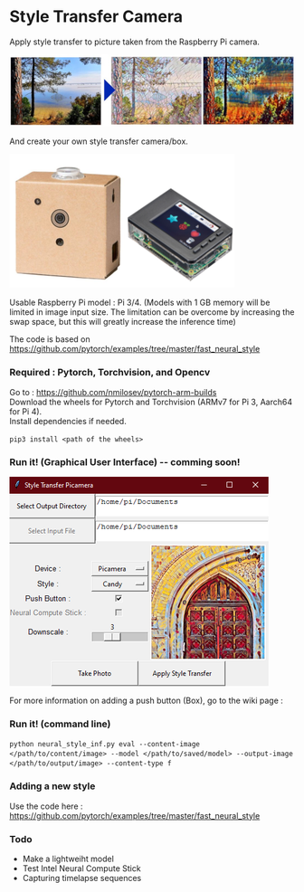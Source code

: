 # Style Transfer Camera

Apply style transfer to picture taken from the Raspberry Pi camera.

![](utils/style_transfer.jpg)

And create your own style transfer camera/box.

![](utils/examples-box.png)

Usable Raspberry Pi model : Pi 3/4. (Models with 1 GB memory will be limited in image input size. The limitation can be overcome by increasing the swap space, but this will greatly increase the inference time)

The code is based on https://github.com/pytorch/examples/tree/master/fast_neural_style



### Required : Pytorch, Torchvision, and Opencv

Go to : https://github.com/nmilosev/pytorch-arm-builds   
Download the wheels for Pytorch and Torchvision (ARMv7 for Pi 3, Aarch64 for Pi 4).    
Install dependencies if needed.

`pip3 install <path of the wheels>`

### Run it! (Graphical User Interface) -- comming soon!

![](utils/GUI.png)

For more information on adding a push button (Box), go to the wiki page : 

### Run it! (command line)

`python neural_style_inf.py eval --content-image </path/to/content/image> --model </path/to/saved/model> --output-image </path/to/output/image> --content-type f`


### Adding a new style

Use the code here :  https://github.com/pytorch/examples/tree/master/fast_neural_style

### Todo

* Make a lightweiht model
* Test Intel Neural Compute Stick
* Capturing timelapse sequences

